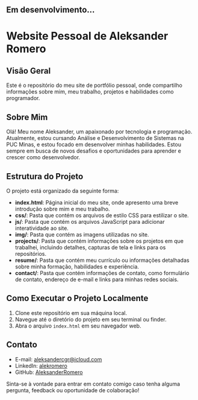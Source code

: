 ## Em desenvolvimento...
# Website Pessoal de Aleksander Romero

## Visão Geral

Este é o repositório do meu site de portfólio pessoal, onde compartilho informações sobre mim, meu trabalho, projetos e habilidades como programador.

## Sobre Mim

Olá! Meu nome Aleksander, um apaixonado por tecnologia e programação. Atualmente, estou cursando Análise e Desenvolvimento de Sistemas na PUC Minas, e estou focado em desenvolver minhas habilidades. Estou sempre em busca de novos desafios e oportunidades para aprender e crescer como desenvolvedor.

## Estrutura do Projeto

O projeto está organizado da seguinte forma:

- **index.html**: Página inicial do meu site, onde apresento uma breve introdução sobre mim e meu trabalho.
- **css/**: Pasta que contém os arquivos de estilo CSS para estilizar o site.
- **js/**: Pasta que contém os arquivos JavaScript para adicionar interatividade ao site.
- **img/**: Pasta que contém as imagens utilizadas no site.
- **projects/**: Pasta que contém informações sobre os projetos em que trabalhei, incluindo detalhes, capturas de tela e links para os repositórios.
- **resume/**: Pasta que contém meu currículo ou informações detalhadas sobre minha formação, habilidades e experiência.
- **contact/**: Pasta que contém informações de contato, como formulário de contato, endereço de e-mail e links para minhas redes sociais.

## Como Executar o Projeto Localmente

1. Clone este repositório em sua máquina local.
2. Navegue até o diretório do projeto em seu terminal ou finder.
3. Abra o arquivo `index.html` em seu navegador web.

## Contato

- E-mail: [aleksandercgr@icloud.com](mailto:aleksandercgr@icloud.com)
- LinkedIn: [alekromero](https://www.linkedin.com/in/alekromero)
- GitHub: [AleksanderRomero](https://github.com/AleksanderRomero)

Sinta-se à vontade para entrar em contato comigo caso tenha alguma pergunta, feedback ou oportunidade de colaboração!
